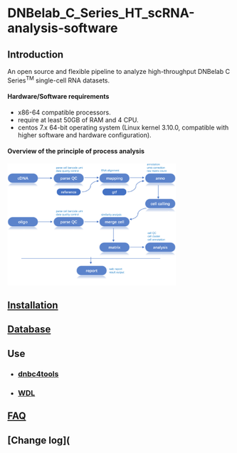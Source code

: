 # DNBelab_C_Series_HT_scRNA-analysis-software

## Introduction

An open source and flexible pipeline to analyze high-throughput DNBelab C Series<sup>TM</sup> single-cell RNA datasets. 

#### Hardware/Software requirements 

- x86-64 compatible processors.
- require at least 50GB of RAM and 4 CPU. 
- centos 7.x 64-bit operating system (Linux kernel 3.10.0, compatible with higher software and hardware configuration). 

#### Overview of the principle of process analysis


 <img src="pipeline.png" width="75%">

## [Installation](installation.md)

## [Database](database.md)

## Use

- ### [dnbc4tools](./dnbc4tools.md)

- ### [WDL](wdl.md)

## [FAQ](FAQ)

## [Change log](
